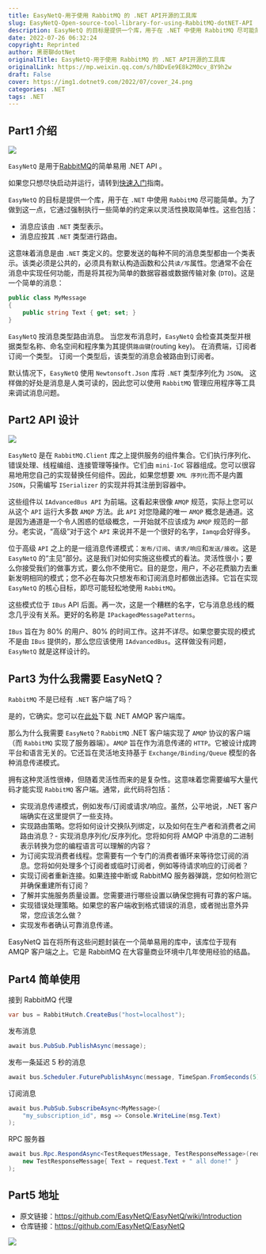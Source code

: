 ```yaml
---
title: EasyNetQ-用于使用 RabbitMQ 的 .NET API开源的工具库
slug: EasyNetQ-Open-source-tool-library-for-using-RabbitMQ-dotNET-API
description: EasyNetQ 的目标是提供一个库，用于在 .NET 中使用 RabbitMQ 尽可能简单。
date: 2022-07-26 06:32:24
copyright: Reprinted
author: 黑哥聊dotNet
originalTitle: EasyNetQ-用于使用 RabbitMQ 的 .NET API开源的工具库
originalLink: https://mp.weixin.qq.com/s/hBDvEe9E8k2M0cv_8Y9h2w
draft: False
cover: https://img1.dotnet9.com/2022/07/cover_24.png
categories: .NET
tags: .NET
---
```


## Part1 介绍

![](https://img1.dotnet9.com/2022/07/2403.png)

`EasyNetQ` 是用于[RabbitMQ](http://www.rabbitmq.com/)的简单易用 .NET API 。

如果您只想尽快启动并运行，请转到[快速入门](https://github.com/EasyNetQ/EasyNetQ/wiki/Quick-Start)指南。

`EasyNetQ` 的目标是提供一个库，用于在 `.NET` 中使用 `RabbitMQ` 尽可能简单。为了做到这一点，它通过强制执行一些简单的约定来以灵活性换取简单性。这些包括：

- 消息应该由 `.NET` 类型表示。
- 消息应按其 `.NET` 类型进行路由。

这意味着消息是由 `.NET` 类定义的。您要发送的每种不同的消息类型都由一个类表示。该类必须是公共的，必须具有默认构造函数和公共`读/写`属性。您通常不会在消息中实现任何功能，而是将其视为简单的数据容器或数据传输对象 (`DTO`)。这是一个简单的消息：

```csharp
public class MyMessage
{
    public string Text { get; set; }
}
```

`EasyNetQ` 按消息类型路由消息。 当您发布消息时，`EasyNetQ` 会检查其类型并根据类型名称、命名空间和程序集为其提供`路由键`(routing key)。 在消费端，订阅者订阅一个类型。 订阅一个类型后，该类型的消息会被路由到订阅者。

默认情况下，`EasyNetQ` 使用 `Newtonsoft.Json` 库将 `.NET` 类型序列化为 `JSON`。 这样做的好处是消息是人类可读的，因此您可以使用 `RabbitMQ` 管理应用程序等工具来调试消息问题。

## Part2 API 设计

![](https://img1.dotnet9.com/2022/07/2401.png)

`EasyNetQ` 是在 `RabbitMQ.Client` 库之上提供服务的组件集合。它们执行序列化、错误处理、线程编组、连接管理等操作。它们由 `mini-IoC` 容器组成。您可以很容易地用您自己的实现替换任何组件。因此，如果您想要 `XML 序列化`而不是内置 `JSON`，只需编写 `ISerializer` 的实现并将其注册到容器中。

这些组件以 `IAdvancedBus API` 为前端。这看起来很像 `AMQP` 规范，实际上您可以从这个 `API` 运行大多数 `AMQP` 方法。此 `API` 对您隐藏的唯一 `AMQP` 概念是通道。这是因为通道是一个令人困惑的低级概念，一开始就不应该成为 `AMQP` 规范的一部分。老实说，“高级”对于这个 `API` 来说并不是一个很好的名字，`Iamqp`会好得多。

位于高级 `API` 之上的是一组消息传递模式：`发布/订阅`、`请求/响应`和`发送/接收`。这是 `EasyNetQ` 的“主见”部分。这是我们对如何实施这些模式的看法。灵活性很小；要么你接受我们的做事方式，要么你不使用它。目的是您，用户，不必花费脑力去重新发明相同的模式；您不必在每次只想发布和订阅消息时都做出选择。它旨在实现 `EasyNetQ` 的核心目标，即尽可能轻松地使用 `RabbitMQ`。

这些模式位于 `IBus` API 后面。再一次，这是一个糟糕的名字，它与消息总线的概念几乎没有关系。更好的名称是 `IPackagedMessagePatterns`。

`IBus` 旨在为 80% 的用户、80% 的时间工作。这并不详尽。如果您要实现的模式不是由 `IBus` 提供的，那么您应该使用 `IAdvancedBus`。这样做没有问题，`EasyNetQ` 就是这样设计的。

## Part3 为什么我需要 EasyNetQ？

`RabbitMQ` 不是已经有 `.NET` 客户端了吗？

是的，它确实。您可以在[此处](http://www.rabbitmq.com/dotnet.html)下载 .NET AMQP 客户端库。

那么为什么我需要 `EasyNetQ`？`RabbitMQ` .NET 客户端实现了 `AMQP` 协议的客户端（而 `RabbitMQ` 实现了服务器端）。`AMQP` 旨在作为消息传递的 `HTTP`。它被设计成跨平台和语言无关的。它还旨在灵活地支持基于 `Exchange/Binding/Queue` 模型的各种消息传递模式。

拥有这种灵活性很棒，但随着灵活性而来的是复杂性。这意味着您需要编写大量代码才能实现 `RabbitMQ` 客户端。通常，此代码将包括：

- 实现消息传递模式，例如发布/订阅或请求/响应。虽然，公平地说，.NET 客户端确实在这里提供了一些支持。
- 实现路由策略。您将如何设计交换队列绑定，以及如何在生产者和消费者之间路由消息？- 实现消息序列化/反序列化。您将如何将 AMQP 中消息的二进制表示转换为您的编程语言可以理解的内容？
- 为订阅实现消费者线程。您需要有一个专门的消费者循环来等待您订阅的消息。您将如何处理多个订阅者或临时订阅者，例如等待请求响应的订阅者？
- 实现订阅者重新连接。如果连接中断或 RabbitMQ 服务器弹跳，您如何检测它并确保重建所有订阅？
- 了解并实施服务质量设置。您需要进行哪些设置以确保您拥有可靠的客户端。
- 实现错误处理策略。如果您的客户端收到格式错误的消息，或者抛出意外异常，您应该怎么做？
- 实现发布者确认可靠消息传递。

EasyNetQ 旨在将所有这些问题封装在一个简单易用的库中，该库位于现有 AMQP 客户端之上。它是 RabbitMQ 在大容量商业环境中几年使用经验的结晶。

## Part4 简单使用

接到 RabbitMQ 代理

```csharp
var bus = RabbitHutch.CreateBus("host=localhost");
```

发布消息

```csharp
await bus.PubSub.PublishAsync(message);
```

发布一条延迟 5 秒的消息

```csharp
await bus.Scheduler.FuturePublishAsync(message, TimeSpan.FromSeconds(5));
```

订阅消息

```csharp
await bus.PubSub.SubscribeAsync<MyMessage>(
    "my_subscription_id", msg => Console.WriteLine(msg.Text)
);
```

RPC 服务器

```csharp
await bus.Rpc.RespondAsync<TestRequestMessage, TestResponseMessage>(request =>
    new TestResponseMessage{ Text = request.Text + " all done!" }
);
```

## Part5 地址

- 原文链接：https://github.com/EasyNetQ/EasyNetQ/wiki/Introduction
- 仓库链接：https://github.com/EasyNetQ/EasyNetQ

![](https://img1.dotnet9.com/2022/07/2402.png)
